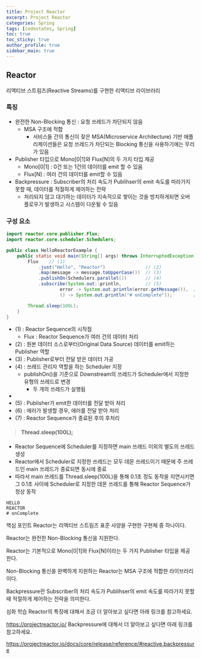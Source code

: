 ```yaml
---
title: Project Reactor
excerpt: Project Reactor
categories: Spring
tags: [codestates, Spring]
toc: true
toc_sticky: true
author_profile: true
sidebar_main: true
---
```

## Reactor
리액티브 스트림즈(Reactive Streams)를 구현한 리액티브 라이브러리

### 특징
- 완전한 Non-Blocking 통신 : 요청 쓰레드가 차단되지 않음
  - MSA 구조에 적합
    - 서비스들 간의 통신이 잦은 MSA(Microservice Architecture) 기반 애플리케이션들은 요청 쓰레드가 차단되는 Blocking 통신을 사용하기에는 무리가 있음
- Publisher 타입으로 Mono[0|1]와 Flux[N]의 두 가지 타입 제공
  - Mono[0|1] : 0건 또는 1건의 데이터를 emit 할 수 있음
  - Flux[N] : 여러 건의 데이터를 emit할 수 있음
- Backpressure : Subscriber의 처리 속도가 Publihser의 emit 속도를 따라가지 못할 때, 데이터를 적절하게 제어하는 전략
  - 처리되지 않고 대기하는 데이터가 지속적으로 쌓이는 것을 방치하게되면 오버플로우가 발생하고 시스템이 다운될 수 있음

### 구성 요소

```Java
import reactor.core.publisher.Flux;
import reactor.core.scheduler.Schedulers;

public class HelloReactorExample {
    public static void main(String[] args) throws InterruptedException {
        Flux    // (1)
            .just("Hello", "Reactor")               // (2)
            .map(message -> message.toUpperCase())  // (3)
            .publishOn(Schedulers.parallel())       // (4)
            .subscribe(System.out::println,         // (5)
                    error -> System.out.println(error.getMessage()),  // (6)
                    () -> System.out.println("# onComplete"));        // (7)

        Thread.sleep(100L);
    }
}
```
- (1) : Reactor Sequence의 시작점 
  - Flux : Reactor Sequence가 여러 건의 데이터 처리
- (2) : 원본 데이터 소스로부터(Original Data Source) 데이터를 emit하는 Publisher 역할  
- (3) : Publisher로부터 전달 받은 데이터 가공   
- (4) : 쓰레드 관리자 역할을 하는 Scheduler 지정
  - publishOn()을 기준으로 Downstream의 쓰레드가 Scheduler에서 지정한 유형의 쓰레드로 변경
    -  두 개의 쓰레드가 실행됨  
- 
- (5) : Publisher가 emit한 데이터를 전달 받아 처리  
- (6) : 에러가 발생할 경우, 에러를 전달 받아 처리
- (7) : Reactor Sequence가 종료된 후의 후처리

> #### Thread.sleep(100L);
- Reactor Sequence에 Scheduler를 지정하면 main 쓰레드 이외의 별도의 쓰레드 생성
- Reactor에서 Scheduler로 지정한 쓰레드는 모두 데몬 쓰레드이기 때문에 주 쓰레드인 main 쓰레드가 종료되면 동시에 종료
- 따라서 main 쓰레드를 Thread.sleep(100L)을 통해 0.1초 정도 동작을 지연시키면 그 0.1초 사이에 Scheduler로 지정한 데몬 쓰레드를 통해 Reactor Sequence가 정상 동작
```
HELLO
REACTOR
# onComplete
```





핵심 포인트
Reactor는 리액티브 스트림즈 표준 사양을 구현한 구현체 중 하나이다.

Reactor는 완전한 Non-Blocking 통신을 지원한다.

Reactor는 기본적으로 Mono[0|1]와 Flux[N]이라는 두 가지 Publisher 타입을 제공한다.

Non-Blocking 통신을 완벽하게 지원하는 Reactor는 MSA 구조에 적합한 라이브러리이다.

Backpressure란 Subscriber의 처리 속도가 Publihser의 emit 속도를 따라가지 못할 때 적절하게 제어하는 전략을 의미한다.



심화 학습
Reactor의 특징에 대해서 조금 더 알아보고 싶다면 아래 링크를 참고하세요.

https://projectreactor.io/
Backpressure에 대해서 더 알아보고 싶다면 아래 링크를 참고하세요.

https://projectreactor.io/docs/core/release/reference/#reactive.backpressure



